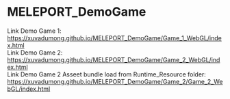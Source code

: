 # MELEPORT_DemoGame
Link Demo Game 1: https://xuvadumong.github.io/MELEPORT_DemoGame/Game_1_WebGL/index.html
<br>
Link Demo Game 2: https://xuvadumong.github.io/MELEPORT_DemoGame/Game_2_WebGL/index.html
<br>
Link Demo Game 2 Asseet bundle load from Runtime_Resource folder: 
<br>
https://xuvadumong.github.io/MELEPORT_DemoGame/Game_2/Game_2_WebGL/index.html
